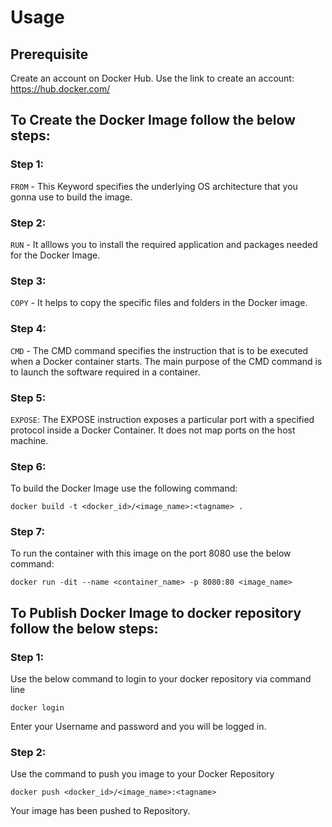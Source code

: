# Usage

## Prerequisite

Create an account on Docker Hub. Use the link to create an account: https://hub.docker.com/

## To Create the Docker Image follow the below steps:

### Step 1:
`FROM` - This Keyword specifies the underlying OS architecture that you gonna use to build the image.

### Step 2:
`RUN` - It alllows you to install the required application and packages needed for the Docker Image.

### Step 3:
`COPY` - It helps to copy the specific files and folders in the Docker image.

### Step 4:
`CMD` - The CMD command​ specifies the instruction that is to be executed when a Docker container starts. The main purpose of the CMD command is to launch the software required in a container.

### Step 5:
`EXPOSE`: The EXPOSE instruction exposes a particular port with a specified protocol inside a Docker Container. It does not map ports on the host machine.

### Step 6: 
To build the Docker Image use the following command:

```
docker build -t <docker_id>/<image_name>:<tagname> .
```

### Step 7:
To run the container with this image on the port 8080 use the below command:

```
docker run -dit --name <container_name> -p 8080:80 <image_name>
```

## To Publish Docker Image to  docker repository follow the below steps:

### Step 1:
Use the below command to login to your docker repository via command line

```
docker login
```

Enter your Username and password and you will be logged in.

### Step 2:
Use the command to push you image to your Docker Repository

```
docker push <docker_id>/<image_name>:<tagname>
```
Your image has been pushed to Repository.